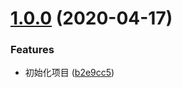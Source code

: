 # [1.0.0](https://github.com/minteliuwm/egg-vue/compare/b2e9cc55ab44285963249fc1b725589c5bb68422...v1.0.0) (2020-04-17)


### Features

* 初始化项目 ([b2e9cc5](https://github.com/minteliuwm/egg-vue/commit/b2e9cc55ab44285963249fc1b725589c5bb68422))



